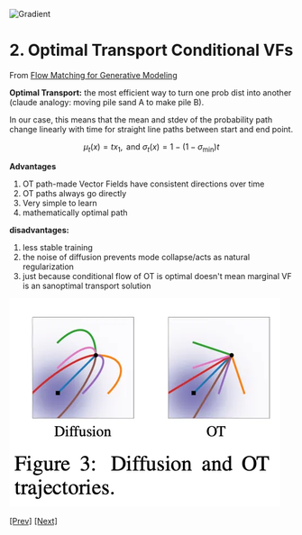 ![Gradient](../../Images/Screenshot%202024-12-29%20at%203.15.13 PM.png)

# 2. Optimal Transport Conditional VFs

From [Flow Matching for Generative Modeling](https://arxiv.org/pdf/2210.02747)

**Optimal Transport:** the most efficient way to turn one prob dist into another (claude analogy: moving pile sand A to make pile B).

In our case, this means that the mean and stdev of the probability path change linearly with time for straight line paths between start and end point.

$$
\mu_t(x) = tx_1, \text{ and } \sigma_t(x) = 1 - (1 - \sigma_{\text{min}})t
$$

**Advantages**

1. OT path-made Vector Fields have consistent directions over time
2. OT paths always go directly
3. Very simple to learn
4. mathematically optimal path

**disadvantages:**

1. less stable training 
2. the noise of diffusion prevents mode collapse/acts as natural regularization
3. just because conditional flow of OT is optimal doesn't mean marginal VF is an sanoptimal transport solution
    
![Diffusion OT Flows](./Diffusion%20OT%20Flows.webp)

[[Prev]](./Diffusion%20Flow.md) [[Next]](../3.5:%20pi0/pi0.md)